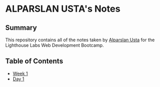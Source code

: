 # ALPARSLAN USTA's Notes

## Summary 

This repository contains all of the notes taken by [Alparslan Usta](https://github.com/alparslanustaa/lighthouse-web-notes)
 for the Lighthouse Labs Web Development Bootcamp.

 ## Table of Contents
 * [Week 1](/Week_1)
  * [Day 1](/Week_1/Day_1)